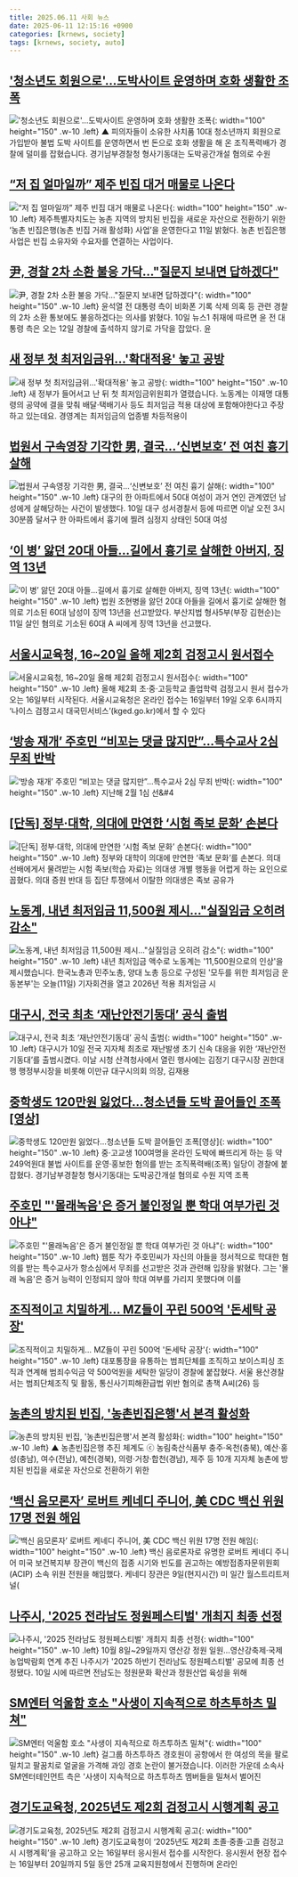 ```yaml
---
title: 2025.06.11 사회 뉴스
date: 2025-06-11 12:15:16 +0900
categories: [krnews, society]
tags: [krnews, society, auto]
---
```

## ['청소년도 회원으로'…도박사이트 운영하며 호화 생활한 조폭](https://n.news.naver.com/mnews/article/055/0001265536)

!['청소년도 회원으로'…도박사이트 운영하며 호화 생활한 조폭](https://mimgnews.pstatic.net/image/origin/055/2025/06/11/1265536.jpg?type=nf220_150){: width="100" height="150" .w-10 .left}
▲ 피의자들이 소유한 사치품 10대 청소년까지 회원으로 가입받아 불법 도박 사이트를 운영하면서 번 돈으로 호화 생활을 해 온 조직폭력배가 경찰에 덜미를 잡혔습니다. 경기남부경찰청 형사기동대는 도박공간개설 혐의로 수원

## [“저 집 얼마일까” 제주 빈집 대거 매물로 나온다](https://n.news.naver.com/mnews/article/020/0003640518)

![“저 집 얼마일까” 제주 빈집 대거 매물로 나온다](https://mimgnews.pstatic.net/image/origin/020/2025/06/11/3640518.jpg?type=nf220_150){: width="100" height="150" .w-10 .left}
제주특별자치도는 농촌 지역의 방치된 빈집을 새로운 자산으로 전환하기 위한 ‘농촌 빈집은행(농촌 빈집 거래 활성화) 사업’을 운영한다고 11일 밝혔다. 농촌 빈집은행 사업은 빈집 소유자와 수요자를 연결하는 사업이다.

## [尹, 경찰 2차 소환 불응 가닥…"질문지 보내면 답하겠다"](https://n.news.naver.com/mnews/article/421/0008304487)

![尹, 경찰 2차 소환 불응 가닥…"질문지 보내면 답하겠다"](https://mimgnews.pstatic.net/image/origin/421/2025/06/10/8304487.jpg?type=nf220_150){: width="100" height="150" .w-10 .left}
윤석열 전 대통령 측이 비화폰 기록 삭제 의혹 등 관련 경찰의 2차 소환 통보에도 불응하겠다는 의사를 밝혔다. 10일 뉴스1 취재에 따르면 윤 전 대통령 측은 오는 12일 경찰에 출석하지 않기로 가닥을 잡았다. 윤

## [새 정부 첫 최저임금위…'확대적용' 놓고 공방](https://n.news.naver.com/mnews/article/422/0000748172)

![새 정부 첫 최저임금위…'확대적용' 놓고 공방](https://mimgnews.pstatic.net/image/origin/422/2025/06/10/748172.jpg?type=nf220_150){: width="100" height="150" .w-10 .left}
새 정부가 들어서고 난 뒤 첫 최저임금위원회가 열렸습니다. 노동계는 이재명 대통령의 공약에 결을 맞춰 배달·택배기사 등도 최저임금 적용 대상에 포함해야한다고 주장하고 있는데요. 경영계는 최저임금의 업종별 차등적용이

## [법원서 구속영장 기각한 男, 결국…‘신변보호’ 전 여친 흉기 살해](https://n.news.naver.com/mnews/article/014/0005361273)

![법원서 구속영장 기각한 男, 결국…‘신변보호’ 전 여친 흉기 살해](https://mimgnews.pstatic.net/image/origin/014/2025/06/10/5361273.jpg?type=nf220_150){: width="100" height="150" .w-10 .left}
대구의 한 아파트에서 50대 여성이 과거 연인 관계였던 남성에게 살해당하는 사건이 발생했다. 10일 대구 성서경찰서 등에 따르면 이날 오전 3시 30분쯤 달서구 한 아파트에서 흉기에 찔려 심정지 상태인 50대 여성

## [‘이 병’ 앓던 20대 아들…길에서 흉기로 살해한 아버지, 징역 13년](https://n.news.naver.com/mnews/article/016/0002483325)

![‘이 병’ 앓던 20대 아들…길에서 흉기로 살해한 아버지, 징역 13년](https://mimgnews.pstatic.net/image/origin/016/2025/06/11/2483325.jpg?type=nf220_150){: width="100" height="150" .w-10 .left}
법원 조현병을 앓던 20대 아들을 길에서 흉기로 살해한 혐의로 기소된 60대 남성이 징역 13년을 선고받았다. 부산지법 형사5부(부장 김현순)는 11일 살인 혐의로 기소된 60대 A 씨에게 징역 13년을 선고했다.

## [서울시교육청, 16~20일 올해 제2회 검정고시 원서접수](https://n.news.naver.com/mnews/article/032/0003375419)

![서울시교육청, 16~20일 올해 제2회 검정고시 원서접수](https://mimgnews.pstatic.net/image/origin/032/2025/06/11/3375419.jpg?type=nf220_150){: width="100" height="150" .w-10 .left}
올해 제2회 초·중·고등학교 졸업학력 검정고시 원서 접수가 오는 16일부터 시작된다. 서울시교육청은 온라인 접수는 16일부터 19일 오후 6시까지 ‘나이스 검정고시 대국민서비스’(kged.go.kr)에서 할 수 있다

## [‘방송 재개’ 주호민 “비꼬는 댓글 많지만”…특수교사 2심 무죄 반박](https://n.news.naver.com/mnews/article/016/0002483147)

![‘방송 재개’ 주호민 “비꼬는 댓글 많지만”…특수교사 2심 무죄 반박](https://mimgnews.pstatic.net/image/origin/016/2025/06/11/2483147.jpg?type=nf220_150){: width="100" height="150" .w-10 .left}
지난해 2월 1심 선&#4

## [[단독] 정부·대학, 의대에 만연한 ‘시험 족보 문화’ 손본다](https://n.news.naver.com/mnews/article/005/0001782271)

![[단독] 정부·대학, 의대에 만연한 ‘시험 족보 문화’ 손본다](https://mimgnews.pstatic.net/image/origin/005/2025/06/10/1782271.jpg?type=nf220_150){: width="100" height="150" .w-10 .left}
정부와 대학이 의대에 만연한 ‘족보 문화’를 손본다. 의대 선배에게서 물려받는 시험 족보(학습 자료)는 의대생 개별 행동을 어렵게 하는 요인으로 꼽혔다. 의대 증원 반대 등 집단 투쟁에서 이탈한 의대생은 족보 공유가

## [노동계, 내년 최저임금 11,500원 제시…"실질임금 오히려 감소"](https://n.news.naver.com/mnews/article/422/0000748267)

![노동계, 내년 최저임금 11,500원 제시…"실질임금 오히려 감소"](https://mimgnews.pstatic.net/image/origin/422/2025/06/11/748267.jpg?type=nf220_150){: width="100" height="150" .w-10 .left}
내년 최저임금 액수로 노동계는 '11,500원으로의 인상'을 제시했습니다. 한국노총과 민주노총, 양대 노총 등으로 구성된 '모두를 위한 최저임금 운동본부'는 오늘(11일) 기자회견을 열고 2026년 적용 최저임금 시

## [대구시, 전국 최초 ‘재난안전기동대’ 공식 출범](https://n.news.naver.com/mnews/article/016/0002482953)

![대구시, 전국 최초 ‘재난안전기동대’ 공식 출범](https://mimgnews.pstatic.net/image/origin/016/2025/06/10/2482953.jpg?type=nf220_150){: width="100" height="150" .w-10 .left}
대구시가 10일 전국 지자체 최초로 재난발생 초기 신속 대응을 위한 ‘재난안전기동대’를 출범시켰다. 이날 시청 산격청사에서 열린 행사에는 김정기 대구시장 권한대행 행정부시장을 비롯해 이만규 대구시의회 의장, 김재용

## [중학생도 120만원 잃었다…청소년들 도박 끌어들인 조폭[영상]](https://n.news.naver.com/mnews/article/025/0003447228)

![중학생도 120만원 잃었다…청소년들 도박 끌어들인 조폭[영상]](https://mimgnews.pstatic.net/image/origin/025/2025/06/11/3447228.jpg?type=nf220_150){: width="100" height="150" .w-10 .left}
중·고교생 100여명을 온라인 도박에 빠뜨리게 하는 등 약 249억원대 불법 사이트를 운영·홍보한 혐의를 받는 조직폭력배(조폭) 일당이 경찰에 붙잡혔다. 경기남부경찰청 형사기동대는 도박공간개설 혐의로 수원 지역 조폭

## [주호민 "'몰래녹음'은 증거 불인정일 뿐 학대 여부가린 것 아냐"](https://n.news.naver.com/mnews/article/277/0005605669)

![주호민 "'몰래녹음'은 증거 불인정일 뿐 학대 여부가린 것 아냐"](https://mimgnews.pstatic.net/image/origin/277/2025/06/11/5605669.jpg?type=nf220_150){: width="100" height="150" .w-10 .left}
웹툰 작가 주호민씨가 자신의 아들을 정서적으로 학대한 혐의를 받는 특수교사가 항소심에서 무죄를 선고받은 것과 관련해 입장을 밝혔다. 그는 '몰래 녹음'은 증거 능력이 인정되지 않아 학대 여부를 가리지 못했다며 이를

## [조직적이고 치밀하게… MZ들이 꾸린 500억 '돈세탁 공장'](https://n.news.naver.com/mnews/article/015/0005143197)

![조직적이고 치밀하게… MZ들이 꾸린 500억 '돈세탁 공장'](https://mimgnews.pstatic.net/image/origin/015/2025/06/11/5143197.jpg?type=nf220_150){: width="100" height="150" .w-10 .left}
대포통장을 유통하는 범죄단체를 조직하고 보이스피싱 조직과 연계해 범죄수익금 약 500억원을 세탁한 일당이 경찰에 붙잡혔다. 서울 용산경찰서는 범죄단체조직 및 활동, 통신사기피해환급법 위반 혐의로 총책 A씨(26) 등

## [농촌의 방치된 빈집, '농촌빈집은행'서 본격 활성화](https://n.news.naver.com/mnews/article/047/0002476774)

![농촌의 방치된 빈집, '농촌빈집은행'서 본격 활성화](https://mimgnews.pstatic.net/image/origin/047/2025/06/10/2476774.jpg?type=nf220_150){: width="100" height="150" .w-10 .left}
▲ 농촌빈집은행 추진 체계도 ⓒ 농림축산식품부 충주·옥천(충북), 예산·홍성(충남), 여수(전남), 예천(경북), 의령·거창·합천(경남), 제주 등 10개 지자체 농촌에 방치된 빈집을 새로운 자산으로 전환하기 위한

## [‘백신 음모론자’ 로버트 케네디 주니어, 美 CDC 백신 위원 17명 전원 해임](https://n.news.naver.com/mnews/article/009/0005506146)

![‘백신 음모론자’ 로버트 케네디 주니어, 美 CDC 백신 위원 17명 전원 해임](https://mimgnews.pstatic.net/image/origin/009/2025/06/10/5506146.jpg?type=nf220_150){: width="100" height="150" .w-10 .left}
백신 음로론자로 유명한 로버트 케네디 주니어 미국 보건복지부 장관이 백신의 접종 시기와 빈도를 권고하는 예방접종자문위원회(ACIP) 소속 위원 전원을 해임했다. 케네디 장관은 9일(현지시간) 미 일간 월스트리트저널(

## [나주시, '2025 전라남도 정원페스티벌' 개최지 최종 선정](https://n.news.naver.com/mnews/article/002/0002392401)

![나주시, '2025 전라남도 정원페스티벌' 개최지 최종 선정](https://mimgnews.pstatic.net/image/origin/002/2025/06/10/2392401.jpg?type=nf220_150){: width="100" height="150" .w-10 .left}
10월 8일~29일까지 영산강 정원 일원…영산강축제·국제농업박람회 연계 추진 나주시가 '2025 하반기 전라남도 정원페스티벌' 공모에 최종 선정됐다. 10일 시에 따르면 전남도는 정원문화 확산과 정원산업 육성을 위해

## [SM엔터 억울함 호소 "사생이 지속적으로 하츠투하츠 밀쳐"](https://n.news.naver.com/mnews/article/437/0000444150)

![SM엔터 억울함 호소 "사생이 지속적으로 하츠투하츠 밀쳐"](https://mimgnews.pstatic.net/image/origin/437/2025/06/10/444150.jpg?type=nf220_150){: width="100" height="150" .w-10 .left}
걸그룹 하츠투하츠 경호원이 공항에서 한 여성의 목을 팔로 밀치고 팔꿈치로 얼굴을 가격해 과잉 경호 논란이 불거졌습니다. 이러한 가운데 소속사 SM엔터테인먼트 측은 '사생이 지속적으로 하츠투하츠 멤버들을 밀쳐서 벌어진

## [경기도교육청, 2025년도 제2회 검정고시 시행계획 공고](https://n.news.naver.com/mnews/article/031/0000939144)

![경기도교육청, 2025년도 제2회 검정고시 시행계획 공고](https://mimgnews.pstatic.net/image/origin/031/2025/06/11/939144.jpg?type=nf220_150){: width="100" height="150" .w-10 .left}
경기도교육청이 ‘2025년도 제2회 초졸·중졸·고졸 검정고시 시행계획’을 공고하고 오는 16일부터 응시원서 접수를 시작한다. 응시원서 현장 접수는 16일부터 20일까지 5일 동안 25개 교육지원청에서 진행하며 온라인

